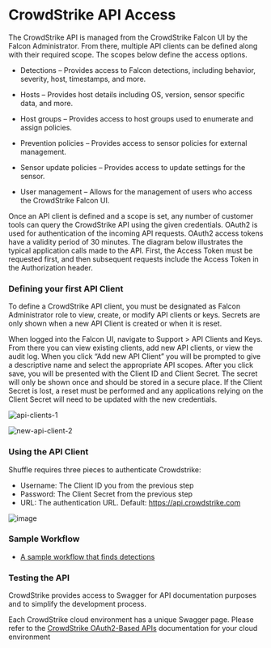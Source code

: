 # CrowdStrike API Access 

The CrowdStrike API is managed from the CrowdStrike Falcon UI by the Falcon Administrator. From there, multiple API clients can be defined along with their required scope. The scopes below define the access options.

* Detections – Provides access to Falcon detections, including behavior, severity, host, timestamps, and more.

* Hosts – Provides host details including OS, version, sensor specific data, and more.

* Host groups – Provides access to host groups used to enumerate and assign policies.

* Prevention policies – Provides access to sensor policies for external management.

* Sensor update policies – Provides access to update settings for the sensor.

* User management – Allows for the management of users who access the CrowdStrike Falcon UI.

Once an API client is defined and a scope is set, any number of customer tools can query the CrowdStrike API using the given credentials. OAuth2 is used for authentication of the incoming API requests. OAuth2 access tokens have a validity period of 30 minutes. The diagram below illustrates the typical application calls made to the API. First, the Access Token must be requested first, and then subsequent requests include the Access Token in the Authorization header.

### Defining your first API Client

To define a CrowdStrike API client, you must be designated as Falcon Administrator role to view, create, or modify API clients or keys. Secrets are only shown when a new API Client is created or when it is reset.

When logged into the Falcon UI, navigate to Support > API Clients and Keys. From there you can view existing clients, add new API clients, or view the audit log. When you click “Add new API Client” you will be prompted to give a descriptive name and select the appropriate API scopes. After you click save, you will be presented with the Client ID and Client Secret. The secret will only be shown once and should be stored in a secure place. If the Client Secret is lost, a reset must be performed and any applications relying on the Client Secret will need to be updated with the new credentials.

![api-clients-1](https://user-images.githubusercontent.com/58112539/191856590-d60ed0fd-3d4e-47d5-b309-985f6cb97890.png)

![new-api-client-2](https://user-images.githubusercontent.com/58112539/191856604-e4274c8c-4ef8-4465-ab2d-4e01272c9a6b.png)

### Using the API Client
Shuffle requires three pieces to authenticate Crowdstrike:
- Username: The Client ID you from the previous step
- Password: The Client Secret from the previous step
- URL: The authentication URL. Default: https://api.crowdstrike.com

![image](https://user-images.githubusercontent.com/5719530/196212509-564b83f4-49c1-4e7e-ac8b-2042972d9997.png)

### Sample Workflow
- [A sample workflow that finds detections](https://shuffler.io/workflows/fc5d4055-4b42-400a-9c57-ae962db163a9?queryID=d899bae329350cd33d62182378ba47ef)

### Testing the API

CrowdStrike provides access to Swagger for API documentation purposes and to simplify the development process.

Each CrowdStrike cloud environment has a unique Swagger page. Please refer to the [CrowdStrike OAuth2-Based APIs](https://falcon.crowdstrike.com/documentation/46/crowdstrike-oauth2-based-apis) documentation for your cloud environment
